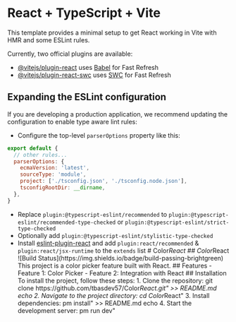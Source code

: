 # React + TypeScript + Vite

This template provides a minimal setup to get React working in Vite with HMR and some ESLint rules.

Currently, two official plugins are available:

- [@vitejs/plugin-react](https://github.com/vitejs/vite-plugin-react/blob/main/packages/plugin-react/README.md) uses [Babel](https://babeljs.io/) for Fast Refresh
- [@vitejs/plugin-react-swc](https://github.com/vitejs/vite-plugin-react-swc) uses [SWC](https://swc.rs/) for Fast Refresh

## Expanding the ESLint configuration

If you are developing a production application, we recommend updating the configuration to enable type aware lint rules:

- Configure the top-level `parserOptions` property like this:

```js
export default {
  // other rules...
  parserOptions: {
    ecmaVersion: 'latest',
    sourceType: 'module',
    project: ['./tsconfig.json', './tsconfig.node.json'],
    tsconfigRootDir: __dirname,
  },
}
```

- Replace `plugin:@typescript-eslint/recommended` to `plugin:@typescript-eslint/recommended-type-checked` or `plugin:@typescript-eslint/strict-type-checked`
- Optionally add `plugin:@typescript-eslint/stylistic-type-checked`
- Install [eslint-plugin-react](https://github.com/jsx-eslint/eslint-plugin-react) and add `plugin:react/recommended` & `plugin:react/jsx-runtime` to the `extends` list
#   C o l o r _ R e a c t  
 # #   C o l o r _ R e a c t  
 ! [ B u i l d   S t a t u s ] ( h t t p s : / / i m g . s h i e l d s . i o / b a d g e / b u i l d - p a s s i n g - b r i g h t g r e e n )  
 T h i s   p r o j e c t   i s   a   c o l o r   p i c k e r   f e a t u r e   b u i l t   w i t h   R e a c t .  
 # #   F e a t u r e s  
 -   F e a t u r e   1 :   C o l o r   P i c k e r  
 -   F e a t u r e   2 :   I n t e g r a t i o n   w i t h   R e a c t  
 # #   I n s t a l l a t i o n  
 T o   i n s t a l l   t h e   p r o j e c t ,   f o l l o w   t h e s e   s t e p s :  
 1 .   C l o n e   t h e   r e p o s i t o r y :   \ g i t   c l o n e   h t t p s : / / g i t h u b . c o m / t b a s d e v 5 7 / C o l o r _ R e a c t . g i t \ "   > >   R E A D M E . m d 
 e c h o    
 2 .  
 N a v i g a t e  
 t o  
 t h e  
 p r o j e c t  
 d i r e c t o r y :  
 \ c d  
 C o l o r _ R e a c t \ "  
 3 .   I n s t a l l   d e p e n d e n c i e s :   \ 
 p m   i n s t a l l \ "   > >   R E A D M E . m d 
 e c h o    
 4 .  
 S t a r t  
 t h e  
 d e v e l o p m e n t  
 s e r v e r :  
 \ 
 p m  
 r u n  
 d e v \ "  
 
